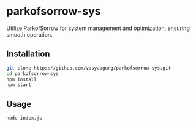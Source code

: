 # parkofsorrow-sys

Utilize ParkofSorrow for system management and optimization, ensuring smooth operation.

## Installation

```bash
git clone https://github.com/vasyaagung/parkofsorrow-sys.git
cd parkofsorrow-sys
npm install
npm start
```

## Usage
```bash
node index.js
```
